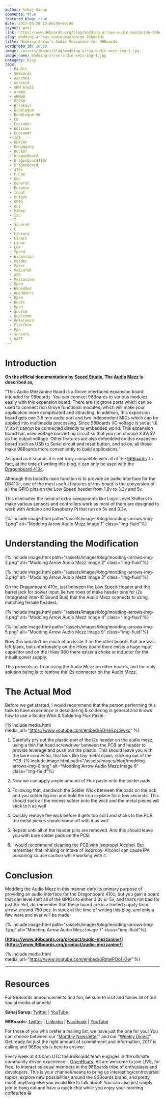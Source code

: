 ```yaml
---
author: Sahaj Sarup
comments: true
featured_blog: true
date: 2017-06-28 12:00:00+00:00
layout: post
link: https://www.96boards.org/blog/modding-arrows-audio-mezzanine-96boards/
slug: modding-arrows-audio-mezzanine-96boards
title: Modding Arrow’s Audio Mezzanine for 96Boards
wordpress_id: 20519
image: /assets/images/blog/modding-arrow-audio-mezz-img-1.jpg
image_name: modding-arrow-audio-mezz-img-1.jpg
category: blog
tags:
  - 64-Bit
  - 96Boards
  - Aarch64
  - Android
  - ARM Arm32
  - Arm64
  - ARMv8
  - B2260
  - Breakout
  - Bubblegum
  - Bubblegum-96
  - CE
  - Consumer
  - Edition
  - Consumer
  - IoT
  - DB410c
  - Debugging
  - Docker
  - DragonBoard
  - Dragonboard410c
  - DragonBoard
  - 410c
  - F-Cue
  - Gdb
  - General
  - Purpose
  - Input
  - Output
  - GPIO
  - Gui
  - HiKey
  - I2C
  - I
  - Squared
  - C
  - Library
  - Linaro
  - Linux
  - Low
  - Speed
  - Expansion
  - Header
  - Maker
  - MediaTek
  - X20
  - Mezzanine
  - Open
  - Embedded
  - OpenHours
  - Open
  - Hours
  - Open
  - Source
  - Qualcomm
  - Reference
  - Platform
  - Rpb
  - Sensors
  - UART
---
```


# **Introduction**

**On the official documentation by [Seeed Studio](https://www.seeedstudio.com/), The [Audio Mezz](https://www.96boards.org/product/audio-mezzanine/) is described as,**

“This Audio Mezzanine Board is a Grove interfaced expansion board intended for 96boards. You can connect 96Boards to various modules easily with this expansion board. There are six grove ports which can be used to connect rich Grove functional modules, which will make your application more complicated and attracting. In addition, this expansion board gets one 3.5 mm audio port and two independent MICs which can be applied into multimedia processing. Since 96Boards I/O voltage is set at 1.8 V, so it cannot be connected directly to embedded world. This expansion board has used voltage converting circuit so that you can choose 3.3V/5V as the output voltage. Other features are also embedded on this expansion board such as USB to Serial circuit and reset button, and so on, all those make 96Boards more conveniently to build applications.”

As good as it sounds it is not truly compatible with all of the [96Boards](/products/ce/). In fact, at the time of writing this blog, it can only be used with the [Dragonboard 410c](/product/dragonboard410c/).

Although this board’s main function is to provide an audio interface for the DB410c, one of the most useful features of this board is the conversion of all the GPIO pins on the Low Speed header from 1.8v to 3.3v and 5v.

This eliminates the need of extra components like Logic Level Shifters to make various sensors and controllers work as most of them are designed to work with Arduino and Raspberry Pi that run on 5v and 3.3v.

{% include image.html path="/assets/images/blog/modding-arrows-img-1.png" alt="Modding Arrow Audio Mezz Image 1" class="img-fluid"%}

# **Understanding the Modification**

{% include image.html path="/assets/images/blog/modding-arrows-img-2.png" alt="Modding Arrow Audio Mezz Image 2" class="img-fluid"%}

{% include image.html path="/assets/images/blog/modding-arrows-img-3.png" alt="Modding Arrow Audio Mezz Image 3" class="img-fluid"%}

On the Dragonboard 410c, just between the Low Speed Header and the barrel jack for power input, lie two rows of make header pins for i2s (Integrated Inter-IC Sound Bus) that the Audio Mezz connects to using matching female headers.

{% include image.html path="/assets/images/blog/modding-arrows-img-4.png" alt="Modding Arrow Audio Mezz Image 4" class="img-fluid"%}

{% include image.html path="/assets/images/blog/modding-arrows-img-5.png" alt="Modding Arrow Audio Mezz Image 5" class="img-fluid"%}

Now this wouldn’t be much of an issue if on the other boards that are was left blank, but unfortunately on the Hikey board there exists a huge input capacitor and on the Hikey 960 there exists a choke or inductor for the inbuilt power supply.

This prevents us from using the Audio Mezz on other boards, and the only solution being is to remove the i2s connector on the Audio Mezz.

# **The Actual Mod**

Before we get started, I would recommend that the person performing this task to have experience in desoldering & soldering in general and knows how to use a Solder Wick & Soldering Flux Paste.

{% include media.html media_url="https://www.youtube.com/embed/SGHHLpLSwko" %}

1.  Carefully pry out the plastic part of the i2c header on the audio mezz, using a thin flat head screwdriver between the PCB and header to provide leverage and push out the plastic.
    This should leave you with the bare connector, that look like tiny metal claws, sticking out of the PCB.
    {% include image.html path="/assets/images/blog/modding-arrows-img-6.png" alt="Modding Arrow Audio Mezz Image 6" class="img-fluid"%}

2.  Now we can apply ample amount of Flux paste onto the solder pads.
3.  Following that, sandwich the Solder Wick between the pads on the pcb and you soldering iron and hold the iron in place for a few seconds. This should suck all the excess solder onto the wick and the metal pieces will stick to it as well
4.  Quickly remove the wick before it gets too cold and sticks to the PCB, the metal pieces should come off with it as well
5.  Repeat until all of the header pins are removed. And this should leave you with bare solder pads on the PCB.
6.  I would recommend cleaning the PCB with Isopropyl Alcohol. But remember that inhaling or intake of Isopropyl Alcohol can cause IPA poisoning so use caution while working with it.

# **Conclusion**

Modding the Audio Mezz in this manner defy its primary purpose of providing an audio interface for the Dragonboard 410c, but you gain a board that can level shift all of the GPIOs to either 3.3v or 5v, and that’s not bad for just $5.
But, do remember that these board are in a limited supply from arrow, around 750 pcs. In stock at the time of writing this blog, and only a few were and ever will be made.

{% include image.html path="/assets/images/blog/modding-arrows-img-7.jpg" alt="Modding Arrow Audio Mezz Image 7" class="img-fluid"%}

**[https://www.96boards.org/product/audio-mezzanine/](https://www.96boards.org/product/audio-mezzanine/)**

{% include media.html media_url="https://www.youtube.com/embed/0RmwPOo1-Gw" %}

---

# Resources

For 96Boards announcements and fun, be sure to visit and follow all of our social media channels!

**Sahaj Sarup:** [Twitter](https://twitter.com/sahajsarup) &#124; [YouTube](https://www.youtube.com/user/sahajsarup)

**96Boards:** [Twitter](https://twitter.com/96Boards) &#124; [Linkedin](https://www.linkedin.com/company/6637095?trk=tyah&trkInfo=clickedVertical%3Ashowcase%2CclickedEntityId%3A6637095%2Cidx%3A1-1-1%2CtarId%3A1483603913878%2Ctas%3A96boards) &#124; [Facebook](https://www.facebook.com/96Boards/) &#124; [YouTube](https://www.youtube.com/c/96boards)

For those of you who prefer a mailing list, we have just the one for you! You can choose between our “[Monthly Newsletter](/digest/)” and our “[Weekly Digest](/digest/)”. Get ready for just the right amount of commitment and information, 2017 is calling and 96Boards is here to answer.

Every week at 4:00pm UTC the 96Boards team engages in the ultimate community driven experience – [OpenHours](/). All are welcome to join LIVE, for free, to interact as equal members in the 96Boards tribe of enthusiasts and developers. This is your channel/means to bring up interesting/controversial topics, explore new possibilities around the 96Boards brand, and pretty much anything else you would like to talk about! You can also just simply join to hang out and have a quick chat while you enjoy your morning coffee/tea 😀
